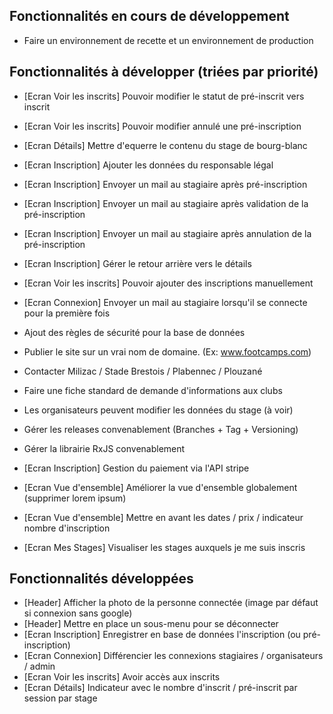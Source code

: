 Fonctionnalités en cours de développement
-----------------------
- Faire un environnement de recette et un environnement de production

Fonctionnalités à développer (triées par priorité)
-----------------------
- [Ecran Voir les inscrits] Pouvoir modifier le statut de pré-inscrit vers inscrit
- [Ecran Voir les inscrits] Pouvoir modifier annulé une pré-inscription
- [Ecran Détails] Mettre d'equerre le contenu du stage de bourg-blanc
- [Ecran Inscription] Ajouter les données du responsable légal
- [Ecran Inscription] Envoyer un mail au stagiaire après pré-inscription
- [Ecran Inscription] Envoyer un mail au stagiaire après validation de la pré-inscription
- [Ecran Inscription] Envoyer un mail au stagiaire après annulation de la pré-inscription
- [Ecran Inscription] Gérer le retour arrière vers le détails
- [Ecran Voir les inscrits] Pouvoir ajouter des inscriptions manuellement
- [Ecran Connexion] Envoyer un mail au stagiaire lorsqu'il se connecte pour la première fois
- Ajout des règles de sécurité pour la base de données
- Publier le site sur un vrai nom de domaine. (Ex: www.footcamps.com) 

- Contacter Milizac / Stade Brestois / Plabennec / Plouzané
- Faire une fiche standard de demande d'informations aux clubs
- Les organisateurs peuvent modifier les données du stage (à voir)
- Gérer les releases convenablement (Branches + Tag + Versioning)
- Gérer la librairie RxJS convenablement

- [Ecran Inscription] Gestion du paiement via l'API stripe
- [Ecran Vue d'ensemble] Améliorer la vue d'ensemble globalement (supprimer lorem ipsum)
- [Ecran Vue d'ensemble] Mettre en avant les dates / prix / indicateur nombre d'inscription
- [Ecran Mes Stages] Visualiser les stages auxquels je me suis inscris


Fonctionnalités développées
-----------------------
- [Header] Afficher la photo de la personne connectée (image par défaut si connexion sans google)
- [Header] Mettre en place un sous-menu pour se déconnecter
- [Ecran Inscription] Enregistrer en base de données l'inscription (ou pré-inscription)
- [Ecran Connexion] Différencier les connexions stagiaires / organisateurs / admin
- [Ecran Voir les inscrits] Avoir accès aux inscrits
- [Ecran Détails] Indicateur avec le nombre d'inscrit / pré-inscrit par session par stage
